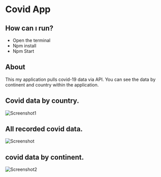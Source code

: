 # Covid App
## How can ı run?
- Open the terminal
- Npm install
- Npm Start

## About
This my application pulls covid-19 data via API. You can see the data by continent and country within the application.

## Covid data by country.
![Screenshot1](https://user-images.githubusercontent.com/65031891/168846204-2c2286a8-d613-42b7-bc96-d2acd42692af.png)
## All recorded covid data.
![Screenshot](https://user-images.githubusercontent.com/65031891/168846488-9679faab-8066-4942-844e-dc2d630cf615.png)
## covid data by continent.
![Screenshot2](https://user-images.githubusercontent.com/65031891/168846683-2c55765a-f3cd-420a-9472-759c9cbb71a5.png)